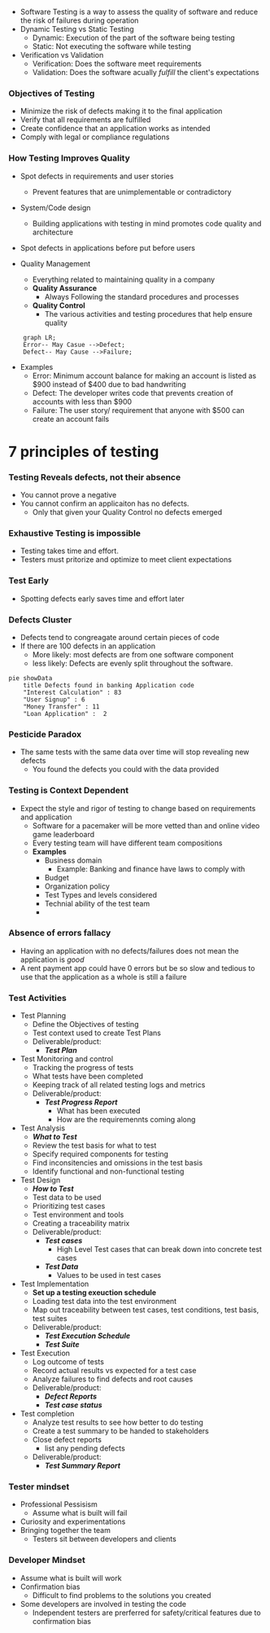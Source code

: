 
- Software Testing is a way to assess the quality of software and reduce the risk of failures during operation
- Dynamic Testing vs Static Testing
  - Dynamic: Execution of the part of the software being testing
  - Static: Not executing the software while testing
- Verification vs Validation
  - Verification: Does the software meet requirements
  - Validation: Does the software acually *fulfill* the client's expectations


### Objectives of Testing
- Minimize the risk of defects making it to the final application
- Verify that all requirements are fulfilled
- Create confidence that an application works as intended
- Comply with legal or compliance regulations

### How Testing Improves Quality
- Spot defects in requirements and user stories
  - Prevent features that are unimplementable or contradictory
- System/Code design
  - Building applications with testing in mind promotes code quality and architecture
- Spot defects in applications before put before users

- Quality Management
  - Everything related to maintaining quality in a company
  - **Quality Assurance**
    - Always Following the standard procedures and processes
  - **Quality Control**
    - The various activities and testing procedures that help ensure quality


```mermaid
    graph LR;
    Error-- May Casue -->Defect;
    Defect-- May Cause -->Failure;
```
- Examples
  - Error: Minimum account balance for making an account is listed as $900 instead of $400 due to bad handwriting
  - Defect: The developer writes code that prevents creation of accounts with less than $900
  - Failure: The user story/ requirement that anyone with $500 can create an account fails

# 7 principles of testing
### Testing Reveals defects, not their absence
- You cannot prove a negative
- You cannot confirm an applicaiton has no defects. 
  - Only that given your Quality Control no defects emerged
### Exhaustive Testing is impossible
- Testing takes time and effort.
- Testers must pritorize and optimize to meet client expectations
### Test Early
- Spotting defects early saves time and effort later
### Defects Cluster
- Defects tend to congreagate around certain pieces of code
- If there are 100 defects in an application
  - More likely: most defects are from one software component 
  - less likely: Defects are evenly split throughout the software.
```mermaid
pie showData
    title Defects found in banking Application code
    "Interest Calculation" : 83
    "User Signup" : 6
    "Money Transfer" : 11
    "Loan Application" :  2
```
### Pesticide Paradox
- The same tests with the same data over time will stop revealing new defects
  - You found the defects you could with the data provided
### Testing is Context Dependent
- Expect the style and rigor of testing to change based on requirements and application
  - Software for a pacemaker will be more vetted than and online video game leaderboard
  - Every testing team will have different team compositions
  - **Examples**
    - Business domain
      - Example: Banking and finance have laws to comply with
    - Budget
    - Organization policy
    - Test Types and levels considered
    - Technial ability of the test team
    - 
### Absence of errors fallacy
- Having an application with no defects/failures does not mean the application is *good*
- A rent payment app could have 0 errors but be so slow and tedious to use that the application as a whole is still a failure

### Test Activities
- Test Planning
  - Define the Objectives of testing
  - Test context used to create Test Plans
  - Deliverable/product:
    - ***Test Plan***
- Test Monitoring and control
  - Tracking the progress of tests
  - What tests have been completed
  - Keeping track of all related testing logs and metrics
  - Deliverable/product:
    - ***Test Progress Report***
      - What has been executed
      - How are the requiremennts coming along
- Test Analysis
  - ***What to Test***
  - Review the test basis for what to test
  - Specify required components for testing
  - Find inconsitencies and omissions in the test basis
  - Identify functional and non-functional testing
- Test Design
  - ***How to Test***
  - Test data to be used
  - Prioritizing test cases
  - Test environment and tools
  - Creating a traceability matrix
  - Deliverable/product:
    - ***Test cases***
      - High Level Test cases that can break down into concrete test cases
    - ***Test Data***
      - Values to be used in test cases
- Test Implementation
  - **Set up a testing exeuction schedule**
  - Loading test data into the test environment
  - Map out traceability between test cases, test conditions, test basis, test suites
  - Deliverable/product:
    - ***Test Execution Schedule***
    - ***Test Suite***
- Test Execution
  - Log outcome of tests
  - Record actual results vs expected for a test case
  - Analyze failures to find defects and root causes
  - Deliverable/product:
    - ***Defect Reports***
    - ***Test case status***
- Test completion
  - Analyze test results to see how better to do testing
  - Create a test summary to be handed to stakeholders
  - Close defect reports
    - list any pending defects
  - Deliverable/product:
    - ***Test Summary Report***

### Tester mindset
- Professional Pessisism
  - Assume what is built will fail
- Curiosity and experimentations
- Bringing together the team
  - Testers sit between developers and clients

### Developer Mindset
- Assume what is built will work
- Confirmation bias
  - Difficult to find problems to the solutions you created
- Some developers are involved in testing the code
  - Independent testers are prerferred for safety/critical features due to confirmation bias
